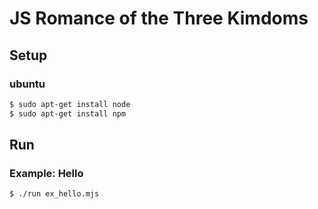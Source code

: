 # JS Romance of the Three Kimdoms

## Setup

### ubuntu

```bash
$ sudo apt-get install node
$ sudo apt-get install npm
```

## Run

### Example: Hello

```bash
$ ./run ex_hello.mjs
```
